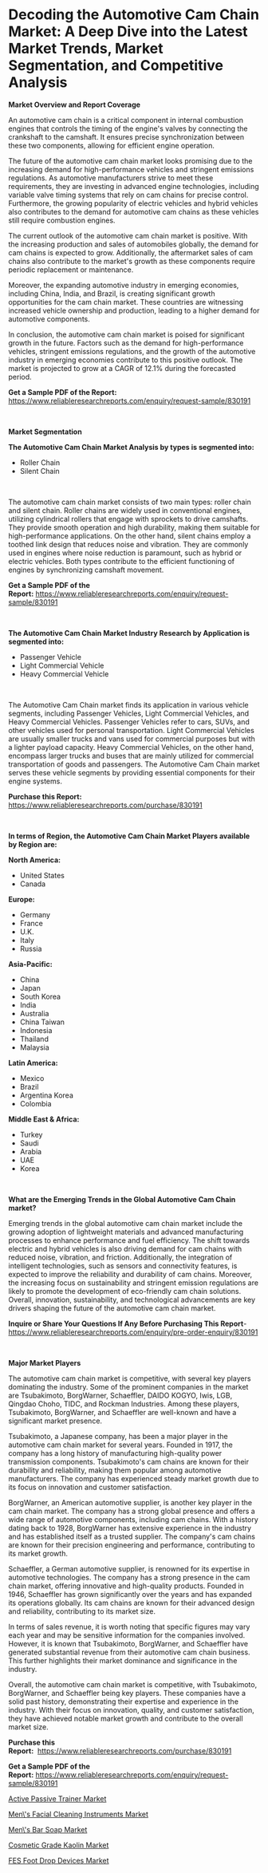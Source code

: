 <p><h1>Decoding the Automotive Cam Chain Market: A Deep Dive into the Latest Market Trends, Market Segmentation, and Competitive Analysis</h1></p><p><strong>Market Overview and Report Coverage</strong></p>
<p><p>An automotive cam chain is a critical component in internal combustion engines that controls the timing of the engine's valves by connecting the crankshaft to the camshaft. It ensures precise synchronization between these two components, allowing for efficient engine operation.</p><p>The future of the automotive cam chain market looks promising due to the increasing demand for high-performance vehicles and stringent emissions regulations. As automotive manufacturers strive to meet these requirements, they are investing in advanced engine technologies, including variable valve timing systems that rely on cam chains for precise control. Furthermore, the growing popularity of electric vehicles and hybrid vehicles also contributes to the demand for automotive cam chains as these vehicles still require combustion engines.</p><p>The current outlook of the automotive cam chain market is positive. With the increasing production and sales of automobiles globally, the demand for cam chains is expected to grow. Additionally, the aftermarket sales of cam chains also contribute to the market's growth as these components require periodic replacement or maintenance.</p><p>Moreover, the expanding automotive industry in emerging economies, including China, India, and Brazil, is creating significant growth opportunities for the cam chain market. These countries are witnessing increased vehicle ownership and production, leading to a higher demand for automotive components.</p><p>In conclusion, the automotive cam chain market is poised for significant growth in the future. Factors such as the demand for high-performance vehicles, stringent emissions regulations, and the growth of the automotive industry in emerging economies contribute to this positive outlook. The market is projected to grow at a CAGR of 12.1% during the forecasted period.</p></p>
<p><strong>Get a Sample PDF of the Report:</strong> <a href="https://www.reliableresearchreports.com/enquiry/request-sample/830191">https://www.reliableresearchreports.com/enquiry/request-sample/830191</a></p>
<p>&nbsp;</p>
<p><strong>Market Segmentation</strong></p>
<p><strong>The Automotive Cam Chain Market Analysis by types is segmented into:</strong></p>
<p><ul><li>Roller Chain</li><li>Silent Chain</li></ul></p>
<p>&nbsp;</p>
<p><p>The automotive cam chain market consists of two main types: roller chain and silent chain. Roller chains are widely used in conventional engines, utilizing cylindrical rollers that engage with sprockets to drive camshafts. They provide smooth operation and high durability, making them suitable for high-performance applications. On the other hand, silent chains employ a toothed link design that reduces noise and vibration. They are commonly used in engines where noise reduction is paramount, such as hybrid or electric vehicles. Both types contribute to the efficient functioning of engines by synchronizing camshaft movement.</p></p>
<p><strong>Get a Sample PDF of the Report:</strong>&nbsp;<a href="https://www.reliableresearchreports.com/enquiry/request-sample/830191">https://www.reliableresearchreports.com/enquiry/request-sample/830191</a></p>
<p>&nbsp;</p>
<p><strong>The Automotive Cam Chain Market Industry Research by Application is segmented into:</strong></p>
<p><ul><li>Passenger Vehicle</li><li>Light Commercial Vehicle</li><li>Heavy Commercial Vehicle</li></ul></p>
<p>&nbsp;</p>
<p><p>The Automotive Cam Chain market finds its application in various vehicle segments, including Passenger Vehicles, Light Commercial Vehicles, and Heavy Commercial Vehicles. Passenger Vehicles refer to cars, SUVs, and other vehicles used for personal transportation. Light Commercial Vehicles are usually smaller trucks and vans used for commercial purposes but with a lighter payload capacity. Heavy Commercial Vehicles, on the other hand, encompass larger trucks and buses that are mainly utilized for commercial transportation of goods and passengers. The Automotive Cam Chain market serves these vehicle segments by providing essential components for their engine systems.</p></p>
<p><strong>Purchase this Report:</strong>&nbsp; <a href="https://www.reliableresearchreports.com/purchase/830191">https://www.reliableresearchreports.com/purchase/830191</a></p>
<p>&nbsp;</p>
<p><strong>In terms of Region, the Automotive Cam Chain Market Players available by Region are:</strong></p>
<p>
    <p> <strong> North America: </strong>
        <ul>
            <li>United States</li>
            <li>Canada</li>
        </ul>
        </p> 
    <p> <strong> Europe: </strong>
        <ul>
            <li>Germany</li>
            <li>France</li>
            <li>U.K.</li>
            <li>Italy</li>
            <li>Russia</li>
        </ul>
        </p> 
    <p> <strong> Asia-Pacific: </strong>
        <ul>
            <li>China</li>
            <li>Japan</li>
            <li>South Korea</li>
            <li>India</li>
            <li>Australia</li>
            <li>China Taiwan</li>
            <li>Indonesia</li>
            <li>Thailand</li>
            <li>Malaysia</li>
        </ul>
        </p> 
    <p> <strong> Latin America: </strong>
        <ul>
            <li>Mexico</li>
            <li>Brazil</li>
            <li>Argentina Korea</li>
            <li>Colombia</li>
        </ul>
        </p> 
    <p> <strong> Middle East & Africa: </strong>
        <ul>
            <li>Turkey</li>
            <li>Saudi</li>
            <li>Arabia</li>
            <li>UAE</li>
            <li>Korea</li>
        </ul>
    </p>
    </p>
<p>&nbsp;</p>
<p><strong>What are the Emerging Trends in the Global Automotive Cam Chain market?</strong></p>
<p><p>Emerging trends in the global automotive cam chain market include the growing adoption of lightweight materials and advanced manufacturing processes to enhance performance and fuel efficiency. The shift towards electric and hybrid vehicles is also driving demand for cam chains with reduced noise, vibration, and friction. Additionally, the integration of intelligent technologies, such as sensors and connectivity features, is expected to improve the reliability and durability of cam chains. Moreover, the increasing focus on sustainability and stringent emission regulations are likely to promote the development of eco-friendly cam chain solutions. Overall, innovation, sustainability, and technological advancements are key drivers shaping the future of the automotive cam chain market.</p></p>
<p><strong>Inquire or Share Your Questions If Any Before Purchasing This Report</strong>- <a href="https://www.reliableresearchreports.com/enquiry/pre-order-enquiry/830191">https://www.reliableresearchreports.com/enquiry/pre-order-enquiry/830191</a></p>
<p>&nbsp;</p>
<p><strong>Major Market Players</strong></p>
<p><p>The automotive cam chain market is competitive, with several key players dominating the industry. Some of the prominent companies in the market are Tsubakimoto, BorgWarner, Schaeffler, DAIDO KOGYO, Iwis, LGB, Qingdao Choho, TIDC, and Rockman Industries. Among these players, Tsubakimoto, BorgWarner, and Schaeffler are well-known and have a significant market presence.</p><p>Tsubakimoto, a Japanese company, has been a major player in the automotive cam chain market for several years. Founded in 1917, the company has a long history of manufacturing high-quality power transmission components. Tsubakimoto's cam chains are known for their durability and reliability, making them popular among automotive manufacturers. The company has experienced steady market growth due to its focus on innovation and customer satisfaction.</p><p>BorgWarner, an American automotive supplier, is another key player in the cam chain market. The company has a strong global presence and offers a wide range of automotive components, including cam chains. With a history dating back to 1928, BorgWarner has extensive experience in the industry and has established itself as a trusted supplier. The company's cam chains are known for their precision engineering and performance, contributing to its market growth.</p><p>Schaeffler, a German automotive supplier, is renowned for its expertise in automotive technologies. The company has a strong presence in the cam chain market, offering innovative and high-quality products. Founded in 1946, Schaeffler has grown significantly over the years and has expanded its operations globally. Its cam chains are known for their advanced design and reliability, contributing to its market size.</p><p>In terms of sales revenue, it is worth noting that specific figures may vary each year and may be sensitive information for the companies involved. However, it is known that Tsubakimoto, BorgWarner, and Schaeffler have generated substantial revenue from their automotive cam chain business. This further highlights their market dominance and significance in the industry.</p><p>Overall, the automotive cam chain market is competitive, with Tsubakimoto, BorgWarner, and Schaeffler being key players. These companies have a solid past history, demonstrating their expertise and experience in the industry. With their focus on innovation, quality, and customer satisfaction, they have achieved notable market growth and contribute to the overall market size.</p></p>
<p><strong>Purchase this Report:</strong>&nbsp;&nbsp;<a href="https://www.reliableresearchreports.com/purchase/830191">https://www.reliableresearchreports.com/purchase/830191</a></p>
<p></p>
<p><strong>Get a Sample PDF of the Report:</strong>&nbsp;<a href="https://www.reliableresearchreports.com/enquiry/request-sample/830191">https://www.reliableresearchreports.com/enquiry/request-sample/830191</a></p>
<p><p><a href="https://www.linkedin.com/pulse/active-passive-trainer-market-size-2023-2030-global-industrial/">Active Passive Trainer Market</a></p><p><a href="https://medium.com/@rahulv.reportprime/men-s-facial-cleaning-instruments-market-size-reveals-the-best-marketing-channels-in-global-4c149cf84c8a">Men\'s Facial Cleaning Instruments Market</a></p><p><a href="https://medium.com/@mayankdeswal9588dm/men-s-bar-soap-market-share-evolution-and-market-growth-trends-2023-2030-38486b9ef4b1">Men\'s Bar Soap Market</a></p><p><a href="https://github.com/mabutironaldo/Market-Research-Report-List-1/blob/main/cosmetic-grade-kaolin-market.md">Cosmetic Grade Kaolin Market</a></p><p><a href="https://www.linkedin.com/pulse/fes-foot-drop-devices-market-size-growth-forecast-from-2023-/">FES Foot Drop Devices Market</a></p></p>